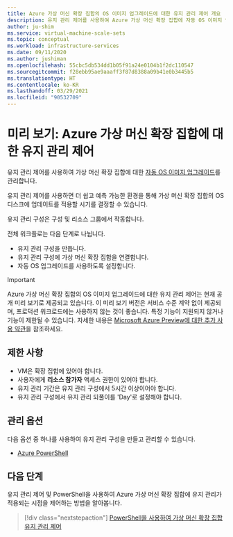```yaml
---
title: Azure 가상 머신 확장 집합의 OS 이미지 업그레이드에 대한 유지 관리 제어 개요
description: 유지 관리 제어를 사용하여 Azure 가상 머신 확장 집합에 자동 OS 이미지 업그레이드가 출시되는 시기를 제어하는 방법을 알아봅니다.
author: ju-shim
ms.service: virtual-machine-scale-sets
ms.topic: conceptual
ms.workload: infrastructure-services
ms.date: 09/11/2020
ms.author: jushiman
ms.openlocfilehash: 55cbc5db534dd1b05f91a24e0104b1f2dc110547
ms.sourcegitcommit: f28ebb95ae9aaaff3f87d8388a09b41e0b3445b5
ms.translationtype: HT
ms.contentlocale: ko-KR
ms.lasthandoff: 03/29/2021
ms.locfileid: "90532709"
---
```

# <a name="preview-maintenance-control-for-azure-virtual-machine-scale-sets"></a>미리 보기: Azure 가상 머신 확장 집합에 대한 유지 관리 제어 

유지 관리 제어를 사용하여 가상 머신 확장 집합에 대한 [자동 OS 이미지 업그레이드](../virtual-machine-scale-sets/virtual-machine-scale-sets-automatic-upgrade.md)를 관리합니다.

유지 관리 제어를 사용하면 더 쉽고 예측 가능한 환경을 통해 가상 머신 확장 집합의 OS 디스크에 업데이트를 적용할 시기를 결정할 수 있습니다. 

유지 관리 구성은 구성 및 리소스 그룹에서 작동합니다.

전체 워크플로는 다음 단계로 나뉩니다. 
- 유지 관리 구성을 만듭니다.
- 유지 관리 구성에 가상 머신 확장 집합을 연결합니다.
- 자동 OS 업그레이드를 사용하도록 설정합니다.

> [!IMPORTANT]
> Azure 가상 머신 확장 집합의 OS 이미지 업그레이드에 대한 유지 관리 제어는 현재 공개 미리 보기로 제공되고 있습니다.
> 이 미리 보기 버전은 서비스 수준 계약 없이 제공되며, 프로덕션 워크로드에는 사용하지 않는 것이 좋습니다. 특정 기능이 지원되지 않거나 기능이 제한될 수 있습니다.
> 자세한 내용은 [Microsoft Azure Preview에 대한 추가 사용 약관](https://azure.microsoft.com/support/legal/preview-supplemental-terms/)을 참조하세요.


## <a name="limitations"></a>제한 사항

- VM은 확장 집합에 있어야 합니다.
- 사용자에게 **리소스 참가자** 액세스 권한이 있어야 합니다.
- 유지 관리 기간은 유지 관리 구성에서 5시간 이상이어야 합니다.
- 유지 관리 구성에서 유지 관리 되풀이를 'Day'로 설정해야 합니다.


## <a name="management-options"></a>관리 옵션

다음 옵션 중 하나를 사용하여 유지 관리 구성을 만들고 관리할 수 있습니다.

- [Azure PowerShell](virtual-machine-scale-sets-maintenance-control-powershell.md)


## <a name="next-steps"></a>다음 단계

유지 관리 제어 및 PowerShell을 사용하여 Azure 가상 머신 확장 집합에 유지 관리가 적용되는 시점을 제어하는 방법을 알아봅니다.

> [!div class="nextstepaction"]
> [PowerShell을 사용하여 가상 머신 확장 집합 유지 관리 제어](virtual-machine-scale-sets-maintenance-control-powershell.md)
